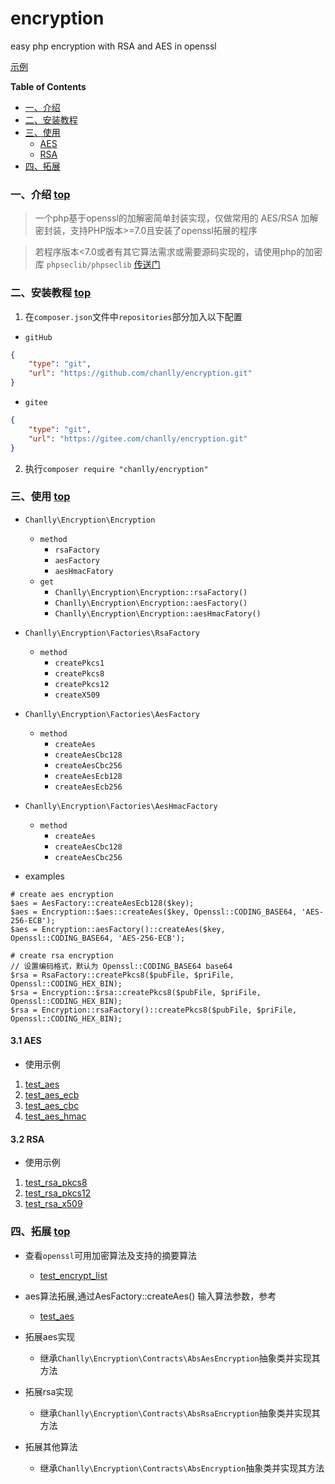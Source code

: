 # encryption
easy php encryption with RSA and AES in openssl

[示例](https://github.com/chanlly/encryption/tree/master/test)

**Table of Contents**

* [一、介绍](#一介绍-top)
* [二、安装教程](#二安装教程-top)
* [三、使用](#三使用-top)
    * [AES](#31-AES)
    * [RSA](#32-RSA)
* [四、拓展](#expand)


### <span id="introduce">一、介绍</span> [top](#encryption)

> 一个php基于openssl的加解密简单封装实现，仅做常用的 AES/RSA 加解密封装，支持PHP版本>=7.0且安装了openssl拓展的程序

> 若程序版本<7.0或者有其它算法需求或需要源码实现的，请使用php的加密库 `phpseclib/phpseclib` [传送门](https://github.com/phpseclib/phpseclib)


### <span id="install">二、安装教程</span> [top](#encryption)

1. 在`composer.json`文件中`repositories`部分加入以下配置

* `gitHub`

```json
{
    "type": "git",
    "url": "https://github.com/chanlly/encryption.git"
}
```

* `gitee`

```json
{
    "type": "git",
    "url": "https://gitee.com/chanlly/encryption.git"
}
```

2. 执行`composer require "chanlly/encryption"`


### <span id="usage">三、使用</span> [top](#encryption)

* `Chanlly\Encryption\Encryption`
    * `method`
        * `rsaFactory`
        * `aesFactory`
        * `aesHmacFatory`
    * `get`
        * `Chanlly\Encryption\Encryption::rsaFactory()`
        * `Chanlly\Encryption\Encryption::aesFactory()`
        * `Chanlly\Encryption\Encryption::aesHmacFatory()`

* `Chanlly\Encryption\Factories\RsaFactory`
    * `method`
        * `createPkcs1`
        * `createPkcs8`
        * `createPkcs12`
        * `createX509`
* `Chanlly\Encryption\Factories\AesFactory`
    * `method`
        * `createAes`
        * `createAesCbc128`
        * `createAesCbc256`
        * `createAesEcb128`
        * `createAesEcb256`
* `Chanlly\Encryption\Factories\AesHmacFactory`
    * `method`
        * `createAes`
        * `createAesCbc128`
        * `createAesCbc256`

* examples
```$xslt
# create aes encryption
$aes = AesFactory::createAesEcb128($key);
$aes = Encryption::$aes::createAes($key, Openssl::CODING_BASE64, 'AES-256-ECB');
$aes = Encryption::aesFactory()::createAes($key, Openssl::CODING_BASE64, 'AES-256-ECB');

# create rsa encryption
// 设置编码格式，默认为 Openssl::CODING_BASE64 base64
$rsa = RsaFactory::createPkcs8($pubFile, $priFile, Openssl::CODING_HEX_BIN);
$rsa = Encryption::$rsa::createPkcs8($pubFile, $priFile, Openssl::CODING_HEX_BIN);
$rsa = Encryption::rsaFactory()::createPkcs8($pubFile, $priFile, Openssl::CODING_HEX_BIN);
```


#### <span id="usage-4.1">3.1 AES</span>
* 使用示例
1. [test_aes](https://github.com/chanlly/encryption/blob/master/test/test_aes.php)
2. [test_aes_ecb](https://github.com/chanlly/encryption/blob/master/test/test_aes_ecb.php)
3. [test_aes_cbc](https://github.com/chanlly/encryption/blob/master/test/test_aes_cbc.php)
4. [test_aes_hmac](https://github.com/chanlly/encryption/blob/master/test/test_aes_hmac.php)

#### <span id="usage-4.1">3.2 RSA</span>

* 使用示例
1. [test_rsa_pkcs8](https://github.com/chanlly/encryption/blob/master/test/test_rsa_p8.php)
2. [test_rsa_pkcs12](https://github.com/chanlly/encryption/blob/master/test/test_rsa_p12.php)
3. [test_rsa_x509](https://github.com/chanlly/encryption/blob/master/test/test_rsa_x509.php)

### <span id="expand">四、拓展</span> [top](#encryption)

* 查看`openssl`可用加密算法及支持的摘要算法
    * [test_encrypt_list](https://github.com/chanlly/encryption/blob/master/test/test_encrypt_list.php)
* aes算法拓展,通过AesFactory::createAes() 输入算法参数，参考
    * [test_aes](https://github.com/chanlly/encryption/blob/master/test/test_aes.php)

* 拓展aes实现
    * 继承`Chanlly\Encryption\Contracts\AbsAesEncryption`抽象类并实现其方法

* 拓展rsa实现
    * 继承`Chanlly\Encryption\Contracts\AbsRsaEncryption`抽象类并实现其方法

* 拓展其他算法
    * 继承`Chanlly\Encryption\Contracts\AbsEncryption`抽象类并实现其方法






